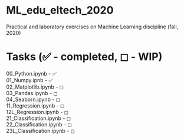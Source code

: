 # ML_edu_eltech_2020
Practical and laboratory exercises on Machine Learning discipline (fall, 2020)
# Tasks (&#9989; - completed, &#9723; - WIP)
00_Python.ipynb - &#9989; <br>
01_Numpy.ipnb - &#9989; <br>
02_Matplotlib.ipynb - &#9723; <br>
03_Pandas.ipynb - &#9723; <br>
04_Seaborn.ipynb - &#9723; <br>
11_Regression.ipynb - &#9723; <br>
12L_Regression.ipynb - &#9723; <br>
21_Classification.ipynb - &#9723; <br>
22_Classification.ipynb - &#9723; <br>
23L_Classification.ipynb - &#9723; <br>

